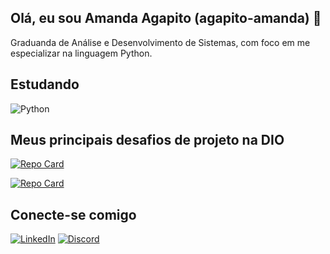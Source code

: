 ## Olá, eu sou Amanda Agapito (agapito-amanda) 👋

Graduanda de Análise e Desenvolvimento de Sistemas, com foco em me especializar na linguagem Python.

## Estudando
![Python](https://img.shields.io/badge/python-3670A0?style=for-the-badge&logo=python&logoColor=ffdd54)

## Meus principais desafios de projeto na DIO
[![Repo Card](https://github-readme-stats.vercel.app/api/pin/?username=agapito-amanda&repo=dio-lab-open-source&bg_color=000&border_color=30A3DC&show_icons=true&icon_color=30A3DC&title_color=E94D5F&text_color=FFF)](https://github.com/agapito-amanda/dio-lab-open-source)

[![Repo Card](https://github-readme-stats.vercel.app/api/pin/?username=agapito-amanda&repo=DIO-Projetos&bg_color=000&border_color=30A3DC&show_icons=true&icon_color=30A3DC&title_color=E94D5F&text_color=FFF)](https://github.com/agapito-amanda/DIO-Projetos)


## Conecte-se comigo
[![LinkedIn](https://img.shields.io/badge/LinkedIn-0077B5?style=for-the-badge&logo=linkedin&logoColor=white)](https://www.linkedin.com/in/amanda-agapito-90810a272/)
[![Discord](https://img.shields.io/badge/Discord-7289DA?style=for-the-badge&logo=discord&logoColor=white)](https://discord.com/channels/@hpto.exe/)
